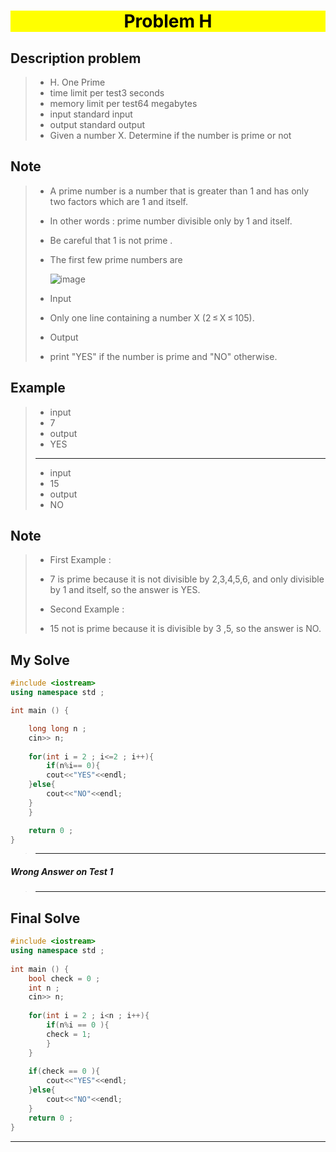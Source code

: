 <h1 style="text-align:center;background:yellow;color:black" > Problem H </h1>

<h2> Description problem  </h2>

> * H. One Prime
> * time limit per test3 seconds
> * memory limit per test64 megabytes
> *  input standard input
> * output standard output
> * Given a number X. Determine if the number is prime or not

<h2> Note </h2>

> * A prime number is a number that is greater than 1 and has only two factors which are 1 and itself.
> * In other words : prime number divisible only by 1 and itself.
> * Be careful that 1 is not prime .
> * The first few prime numbers are
>
>   ![image](https://espresso.codeforces.com/cffbbc0a8003151adbd88c8cc77237c56ccb224a.png)
> * Input
> * Only one line containing a number X (2 ≤ X ≤ 105).
> * Output
> * print "YES" if the number is prime and "NO" otherwise.

<h2> Example </h2>

> *  input
> * 7
> * output
> * YES
> ---
> * input
> * 15
> * output
> * NO

<h2> Note </h2>

> * First Example :
> 
> * 7 is prime because it is not divisible by 2,3,4,5,6, and only divisible by 1 and itself, so the answer is YES.
> 
> * Second Example :
> 
> * 15 not is prime because it is divisible by 3 ,5, so the answer is NO.

<h2> My Solve </h2>

``` c++
#include <iostream>
using namespace std ; 

int main () {

    long long n ; 
    cin>> n; 
    
    for(int i = 2 ; i<=2 ; i++){
        if(n%i== 0){
        cout<<"YES"<<endl;
    }else{
        cout<<"NO"<<endl;
    }
    }

    return 0 ;
}

``` 
>---
<h5>  Wrong Answer on Test 1 </h5>

> ---
<h2> Final Solve </h2>

``` c++
#include <iostream>
using namespace std ; 
 
int main () {
    bool check = 0 ; 
    int n ; 
    cin>> n; 
    
    for(int i = 2 ; i<n ; i++){
        if(n%i == 0 ){
        check = 1; 
        }
    }
 
    if(check == 0 ){
        cout<<"YES"<<endl;
    }else{
        cout<<"NO"<<endl;
    }
    return 0 ;
}
```
---